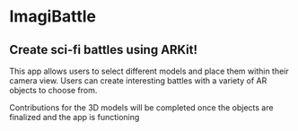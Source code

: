 # ImagiBattle
## Create sci-fi battles using ARKit!

This app allows users to select different models and place them within their camera view. Users can create interesting battles
with a variety of AR objects to choose from.

Contributions for the 3D models will be completed once the objects are finalized and the app is functioning
